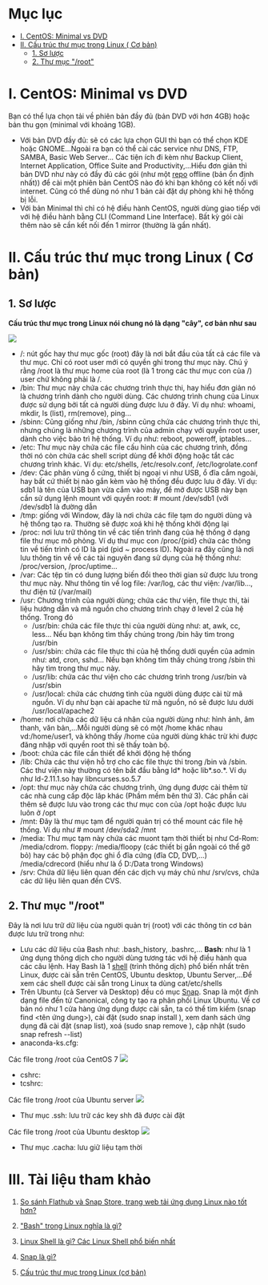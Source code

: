 # Mục lục

 - [I. CentOS: Minimal vs DVD](https://github.com/Phuc-gif051/markDown/blob/main/c%E1%BA%A5u%20tr%C3%BAc%20th%C6%B0%20m%E1%BB%A5c%20trong%20Linux%20(c%C6%A1%20b%E1%BA%A3n).md#i-centos-minimal-vs-dvd)
 - [II. Cấu trúc thư mục trong Linux ( Cơ bản)](https://github.com/Phuc-gif051/markDown/blob/main/c%E1%BA%A5u%20tr%C3%BAc%20th%C6%B0%20m%E1%BB%A5c%20trong%20Linux%20(c%C6%A1%20b%E1%BA%A3n).md#ii-c%E1%BA%A5u-tr%C3%BAc-th%C6%B0-m%E1%BB%A5c-trong-linux--c%C6%A1-b%E1%BA%A3n)
   - [1. Sơ lược](https://github.com/Phuc-gif051/markDown/blob/main/c%E1%BA%A5u%20tr%C3%BAc%20th%C6%B0%20m%E1%BB%A5c%20trong%20Linux%20(c%C6%A1%20b%E1%BA%A3n).md#1-s%C6%A1-l%C6%B0%E1%BB%A3c)
   - [2. Thư mục "/root"](https://github.com/Phuc-gif051/markDown/blob/main/c%E1%BA%A5u%20tr%C3%BAc%20th%C6%B0%20m%E1%BB%A5c%20trong%20Linux%20(c%C6%A1%20b%E1%BA%A3n).md#2-th%C6%B0-m%E1%BB%A5c-root)

# I. CentOS: Minimal vs DVD

Bạn có thể lựa chọn tải về phiên bản đầy đủ (bản DVD với hơn 4GB) hoặc bản thu gọn (minimal với khoảng 1GB).

 - Với bản DVD đầy đủ: sẽ có các lựa chọn GUI thì bạn có thể chọn KDE hoặc GNOME...Ngoài ra bạn có thể cài các service như DNS, FTP, SAMBA, Basic Web Server... 
Các tiện ích đi kèm như Backup Client, Internet Application, Office Suite and Productivity,...Hiểu đơn giản thì bản DVD như này có đầy đủ các gói (như một [repo]() offline (bản ổn định nhất)) để cài một phiên bản CentOS nào đó khi bạn không có kết nối với internet. 
Cũng có thể dùng nó như 1 bản cài đặt dự phòng khi hệ thống bị lỗi.
 - Với bản Minimal thì chỉ có hệ điều hành CentOS, người dùng giao tiếp với với hệ điều hành bằng CLI (Command Line Interface). Bất kỳ gói cài thêm nào sẽ cần kết nối đến 1 mirror (thường là gần nhất).
# II. Cấu trúc thư mục trong Linux ( Cơ bản)
## 1. Sơ lược
**Cấu trúc thư mục trong Linux nói chung nó là dạng "cây", cơ bản như sau**

<img src="https://user-images.githubusercontent.com/79830542/161430250-adb61028-7303-44c0-b181-12523d5b47c0.png"  witdth="850"/>

 - /: nút gốc hay thư mục gốc (root) đây là nơi bắt đầu của tất cả các file và thư mục. Chỉ có root user mới có quyền ghi trong thư mục này. Chú ý rằng /root là thư mục home của root (là 1 trong các thư mục con của /) user chứ không phải là /.
 - /bin: Thư mục này chứa các chương trình thực thi, hay hiểu đơn giản nó là chương trình dành cho người dùng. Các chương trình chung của Linux được sử dụng bởi tất cả người dùng được lưu ở đây. Ví dụ như: whoami, mkdir, ls (list), rm(remove), ping...
 - /sbinn: Cũng giống như /bin, /sbinn cũng chứa các chương trình thực thi, nhưng chúng là những chương trình của admin chạy với quyền root user, dành cho việc bảo trì hệ thống. Ví dụ như: reboot, poweroff, iptables...
 - /etc: Thư mục này chứa các file cấu hình của các chương trình, đồng thời nó còn chứa các shell script dùng để khởi động hoặc tắt các chương trình khác. Ví dụ: etc/shells, /etc/resolv.conf, /etc/logrolate.conf
 - /dev: Các phân vùng ổ cứng, thiết bị ngoại vi như USB, ổ đĩa cắm ngoài, hay bất cứ thiết bị nào gắn kèm vào hệ thống đều được lưu ở đây. Ví dụ: sdb1 là tên của USB bạn vừa cắm vào máy, để mở được USB này bạn cần sử dụng lệnh mount với quyền root: # mount /dev/sdb1 (với /dev/sdb1 là đường dẫn 
 - /tmp: giống với Window, đây là nơi chứa các file tạm do người dùng và hệ thống tạo ra. Thường sẽ được xoá khi hệ thống khởi động lại
 - /proc: nơi lưu trữ thông tin về các tiến trình đang của hệ thống ở dạng file thư mục mô phỏng. Ví dụ thư mục con /proc/{pid} chứa các thông tin về tiến trình có ID là pid (pid ~ process ID). Ngoài ra đây cũng là nơi lưu thông tin về về các tài nguyên đang sử dụng của hệ thống như: /proc/version, /proc/uptime...
 - /var: Các tệp tin có dung lượng biến đổi theo thời gian sử được lưu trong thư mục này. Như thông tin về log file: /var/log, các thư viện: /var/lib..., thư điện tử (/var/mail)
 - /usr: Chương trình của người dùng; chứa các thư viện, file thực thi, tài liệu hướng dẫn và mã nguồn cho chương trình chạy ở level 2 của hệ thống. Trong đó
    - /usr/bin: chứa các file thực thi của người dùng như: at, awk, cc, less... Nếu bạn không tìm thấy chúng trong /bin hãy tìm trong /usr/bin
    - /usr/sbin: chứa các file thực thi của hệ thống dưới quyền của admin như: atd, cron, sshd... Nếu bạn không tìm thấy chúng trong /sbin thì hãy tìm trong thư mục này.
    - /usr/lib: chứa các thư viện cho các chương trình trong /usr/bin và /usr/sbin
    - /usr/local: chứa các chương tình của người dùng được cài từ mã nguồn. Ví dụ như bạn cài apache từ mã nguồn, nó sẽ được lưu dưới /usr/local/apache2
 - /home: nơi chứa các dữ liệu cá nhân của người dùng như: hình ảnh, âm thanh, văn bản,...Mỗi người dùng sẽ có một /home khác nhau vd:/home/user1, và không thấy /home của người dùng khác trừ khi được đăng nhập với quyền root thì sẽ thấy toàn bộ.
 - /boot: chứa các file cần thiết để khởi động hệ thống
 - /lib: Chứa các thư viện hỗ trợ cho các file thực thi trong /bin và /sbin. Các thư viện này thường có tên bắt đầu bằng ld* hoặc lib*.so.*. Ví dụ như ld-2.11.1.so hay libncurses.so.5.7
 - /opt: thư mục này chứa các chương trình, ứng dụng được cài thêm từ các nhà cung cấp độc lâp khác (Phầm mềm bên thứ 3). Các phần cài thêm sẽ được lưu vào trong các thư mục con của /opt hoặc được lưu luôn ở /opt
 - /mnt: Đây là thư mục tạm để người quản trị có thể mount các file hệ thống. Ví dụ như # mount /dev/sda2 /mnt
 - /media: Thư mục tạm này chứa các muont tạm thời thiết bị như Cd-Rom: /media/cdrom. floppy: /media/floopy (các thiết bị gắn ngoài có thể gỡ bỏ) hay các bộ phận đọc ghi ổ đĩa cứng (đĩa CD, DVD,...) /media/cdrecord (hiểu như là ổ D:/Data trong Windows)
 - /srv: Chứa dữ liệu liên quan đến các dịch vụ máy chủ như /srv/cvs, chứa các dữ liệu liên quan đến CVS.

## 2. Thư mục "/root"

Đây là nơi lưu trữ dữ liệu cùa người quản trị (root) với các thông tin cơ bản được lưu trữ trong như:

 - Lưu các dữ liệu của Bash như: .bash_history, .bashrc,...
  **Bash**: như là 1 ứng dụng thông dịch cho người dùng tương tác với hệ điều hành qua các câu lệnh. Hay Bash là 1 [shell](https://quantrimang.com/linux-shell-la-gi-cac-linux-shell-pho-bien-nhat-174496) (trình thông dịch) phổ biến nhất trên Linux, được cài sẵn trên CentOS, Ubuntu desktop, Ubuntu Server,...Để xem các shell được cài sẵn trong Linux ta dùng cat/etc/shells
 - Trên Ubuntu (cả Server và Desktop) đều có mục [Snap](https://quantrimang.com/so-sanh-flathub-va-snap-store-166089#:~:text=Snap%20l%C3%A0%20m%E1%BB%99t%20%C4%91%E1%BB%8Bnh%20d%E1%BA%A1ng,k%E1%BB%B3%20ph%C3%B9%20h%E1%BB%A3p%20v%E1%BB%9Bi%20Ubuntu.). Snap là một định dạng file đến từ Canonical, công ty tạo ra phân phối Linux Ubuntu. Về cơ bản nó như 1 cửa hàng ứng dụng được cài sẵn, ta có thể tìm kiếm (snap find <tên ứng dung>), cài đặt (sudo snap install <package>), xem danh sách ứng dụng đã cài đặt (snap list), xoá (sudo snap remove <package>), cập nhật (sudo snap refresh --list)
 - anaconda-ks.cfg:  

  
  Các file trong /root của CentOS 7
  <img src="https://user-images.githubusercontent.com/79830542/161697872-151b53da-27d8-431a-9cd9-318f39299c47.png" />
  - cshrc: 
  - tcshrc: 
    
   Các file trong /root của Ubuntu server
  <img src="https://user-images.githubusercontent.com/79830542/161698210-5a5888db-4e31-4c02-ab69-0f759578956e.PNG" />
 
   - Thư mục .ssh: lưu trữ các key shh đã được cài đặt
 
 
   Các file trong /root của Ubuntu desktop
  <img src="https://user-images.githubusercontent.com/79830542/161735928-5a0dd6be-cc93-4fbf-8fac-471342eecac3.png" />
   - Thư mục .cacha: lưu giữ liệu tạm thời
    
# III. Tài liệu tham khảo
 
 1. [So sánh Flathub và Snap Store, trang web tải ứng dụng Linux nào tốt hơn?](https://quantrimang.com/so-sanh-flathub-va-snap-store-166089#:~:text=Snap%20l%C3%A0%20m%E1%BB%99t%20%C4%91%E1%BB%8Bnh%20d%E1%BA%A1ng,k%E1%BB%B3%20ph%C3%B9%20h%E1%BB%A3p%20v%E1%BB%9Bi%20Ubuntu.)
 
 2. ["Bash" trong Linux nghĩa là gì?](https://quantrimang.com/bash-co-nghia-la-gi-trong-linux-178165)
 
 3. [Linux Shell là gì? Các Linux Shell phổ biến nhất](https://quantrimang.com/linux-shell-la-gi-cac-linux-shell-pho-bien-nhat-174496)
 
 4. [Snap là gì?](https://viblo.asia/p/snap-cai-dat-moi-thu-voi-terminal-Eb85ox3WK2G)
 
 5. [Cấu trúc thư mục trong Linux (cơ bản)](https://wiki.matbao.net/kb/co-ban-cau-truc-thu-muc-trong-linux/)
